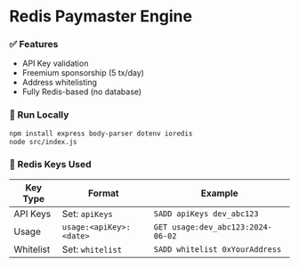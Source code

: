 # Redis Paymaster Engine

### ✅ Features
- API Key validation
- Freemium sponsorship (5 tx/day)
- Address whitelisting
- Fully Redis-based (no database)

### 🧪 Run Locally

```bash
npm install express body-parser dotenv ioredis
node src/index.js
```

### 🔑 Redis Keys Used

| Key Type | Format                     | Example                           |
|----------|----------------------------|-----------------------------------|
| API Keys | Set: `apiKeys`             | `SADD apiKeys dev_abc123`         |
| Usage    | `usage:<apiKey>:<date>`    | `GET usage:dev_abc123:2024-06-02` |
| Whitelist| Set: `whitelist`           | `SADD whitelist 0xYourAddress`    |
